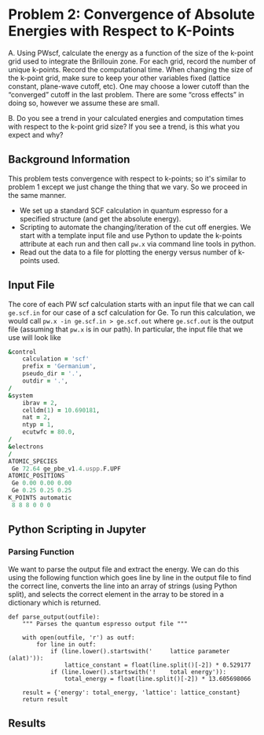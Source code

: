 # Problem 2: Convergence of Absolute Energies with Respect to K-Points

A. Using PWscf, calculate the energy as a function of the size of the k-point grid used to integrate the Brillouin zone. For each grid, record the number of unique k-points. Record the computational time. When changing the size of the k-point grid, make sure to keep your other variables fixed (lattice constant, plane-wave cutoff, etc). One may choose a lower cutoff than the “converged” cutoff in the last problem. There are some “cross effects” in doing so, however we assume these are small.

B. Do you see a trend in your calculated energies and computation times with respect to the k-point grid size? If you see a trend, is this what you expect and why?


## Background Information

This problem tests convergence with respect to k-points; so it's similar to problem 1 except we just change the thing that we vary. So we proceed in the same manner. 
- We set up a standard SCF calculation in quantum espresso for a specified structure (and get the absolute energy).
- Scripting to automate the changing/iteration of the cut off energies. We start with a template input file and use Python to update the k-points attribute at each run and then call `pw.x` via command line tools in python. 
- Read out the data to a file for plotting the energy versus number of k-points used. 



## Input File

The core of each PW scf calculation starts with an input file that we can call `ge.scf.in` for our case of a scf calculation for Ge. To run this calculation, we would call `pw.x -in ge.scf.in > ge.scf.out` where `ge.scf.out` is the output file (assuming that `pw.x` is in our path). In particular, the input file that we use will look like 
```fortran
&control
    calculation = 'scf' 
    prefix = 'Germanium',
    pseudo_dir = '.',
    outdir = '.',
/
&system
    ibrav = 2,
    celldm(1) = 10.690181,
    nat = 2,
    ntyp = 1,
    ecutwfc = 80.0,
/
&electrons
/
ATOMIC_SPECIES
 Ge 72.64 ge_pbe_v1.4.uspp.F.UPF
ATOMIC_POSITIONS
 Ge 0.00 0.00 0.00
 Ge 0.25 0.25 0.25
K_POINTS automatic
 8 8 8 0 0 0

```

## Python Scripting in Jupyter 

### Parsing Function
We want to parse the output file and extract the energy. We can do this using the following function which goes line by line in the output file to find the correct line, converts the line into an array of strings (using Python split), and selects the correct element in the array to be stored in a dictionary which is returned. 

```python3
def parse_output(outfile):
    """ Parses the quantum espresso output file """
    
    with open(outfile, 'r') as outf:
        for line in outf:
            if (line.lower().startswith('     lattice parameter (alat)')):
                lattice_constant = float(line.split()[-2]) * 0.529177
            if (line.lower().startswith('!    total energy')):
                total_energy = float(line.split()[-2]) * 13.605698066
    
    result = {'energy': total_energy, 'lattice': lattice_constant}
    return result 
```


## Results 
